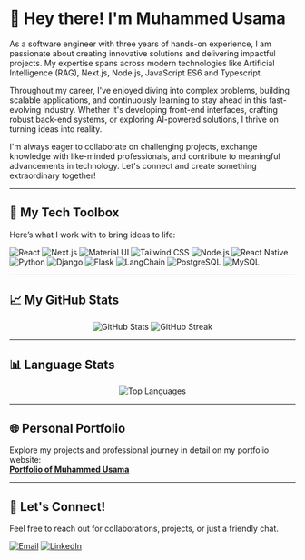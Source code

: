 # 👋 Hey there! I'm Muhammed Usama

As a software engineer with three years of hands-on experience, I am passionate about creating innovative solutions and delivering impactful projects. My expertise spans across modern technologies like Artificial Intelligence (RAG), Next.js, Node.js, JavaScript ES6 and Typescript.

Throughout my career, I've enjoyed diving into complex problems, building scalable applications, and continuously learning to stay ahead in this fast-evolving industry. Whether it's developing front-end interfaces, crafting robust back-end systems, or exploring AI-powered solutions, I thrive on turning ideas into reality.

I'm always eager to collaborate on challenging projects, exchange knowledge with like-minded professionals, and contribute to meaningful advancements in technology. Let's connect and create something extraordinary together!

---

## 🔧 My Tech Toolbox

Here’s what I work with to bring ideas to life:

<p align="left">
  <img src="https://img.shields.io/badge/React-61DAFB?style=for-the-badge&logo=react&logoColor=black" alt="React" />
  <img src="https://img.shields.io/badge/Next.js-000000?style=for-the-badge&logo=nextdotjs&logoColor=white" alt="Next.js" />
  <img src="https://img.shields.io/badge/Material_UI-0081CB?style=for-the-badge&logo=mui&logoColor=white" alt="Material UI" />
  <img src="https://img.shields.io/badge/Tailwind_CSS-06B6D4?style=for-the-badge&logo=tailwindcss&logoColor=white" alt="Tailwind CSS" />
  <img src="https://img.shields.io/badge/Node.js-339933?style=for-the-badge&logo=nodedotjs&logoColor=white" alt="Node.js" />
  <img src="https://img.shields.io/badge/React_Native-61DAFB?style=for-the-badge&logo=react&logoColor=black" alt="React Native" />
  <img src="https://img.shields.io/badge/Python-3776AB?style=for-the-badge&logo=python&logoColor=white" alt="Python" />
  <img src="https://img.shields.io/badge/Django-092E20?style=for-the-badge&logo=django&logoColor=white" alt="Django" />
  <img src="https://img.shields.io/badge/Flask-000000?style=for-the-badge&logo=flask&logoColor=white" alt="Flask" />
  <img src="https://img.shields.io/badge/langchain-000000?style=for-the-badge&logo=langchain&logoColor=#1C3C3C" alt="LangChain" />
  <img src="https://img.shields.io/badge/postgresql-4169E1?style=for-the-badge&logo=postgresql&logoColor=white" alt="PostgreSQL" />
  <img src="https://img.shields.io/badge/mysql-4479A1?style=for-the-badge&logo=mysql&logoColor=white" alt="MySQL" />
</p>

---

## 📈 My GitHub Stats

<p align="center">
  <img src="https://github-readme-stats.vercel.app/api?username=usamabhakrani&show_icons=true&theme=radical" alt="GitHub Stats" />
  <img src="https://streak-stats.demolab.com/?user=usamabhakrani&theme=radical" alt="GitHub Streak" />
</p>

---

## 📊 Language Stats

<p align="center">
  <img src="https://github-readme-stats.vercel.app/api/top-langs/?username=usamabhakrani&layout=compact&theme=radical" alt="Top Languages" />
</p>

---

## 🌐 Personal Portfolio

Explore my projects and professional journey in detail on my portfolio website:  
[**Portfolio of Muhammed Usama**](https://usamabhakrani.netlify.app/)

---

## 💬 Let's Connect!

Feel free to reach out for collaborations, projects, or just a friendly chat.

<p>
  <a href="mailto:usamabhakrani@gmail.com"><img src="https://img.shields.io/badge/Email-D14836?style=for-the-badge&logo=gmail&logoColor=white" alt="Email" /></a>
  <a href="https://www.linkedin.com/in/usamabhakrani"><img src="https://img.shields.io/badge/LinkedIn-0077B5?style=for-the-badge&logo=linkedin&logoColor=white" alt="LinkedIn" /></a>
</p>

